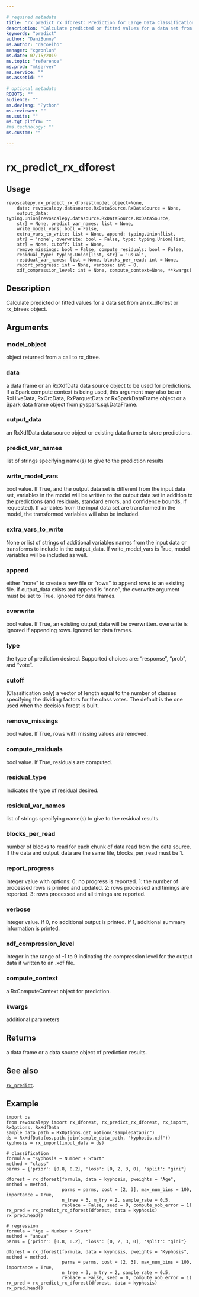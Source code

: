 ```yaml
--- 
 
# required metadata 
title: "rx_predict_rx_dforest: Prediction for Large Data Classification and Regression Forests (revoscalepy)" 
description: "Calculate predicted or fitted values for a data set from an rx_dforest or rx_btrees object." 
keywords: "predict" 
author: "DaniBunny"
ms.author: "dacoelho" 
manager: "cgronlun" 
ms.date: 07/15/2019
ms.topic: "reference" 
ms.prod: "mlserver" 
ms.service: "" 
ms.assetid: "" 
 
# optional metadata 
ROBOTS: "" 
audience: "" 
ms.devlang: "Python" 
ms.reviewer: "" 
ms.suite: "" 
ms.tgt_pltfrm: "" 
#ms.technology: "" 
ms.custom: "" 
 
---
```


# rx_predict_rx_dforest


 


## Usage



```
revoscalepy.rx_predict_rx_dforest(model_object=None,
    data: revoscalepy.datasource.RxDataSource.RxDataSource = None,
    output_data: typing.Union[revoscalepy.datasource.RxDataSource.RxDataSource,
    str] = None, predict_var_names: list = None,
    write_model_vars: bool = False,
    extra_vars_to_write: list = None, append: typing.Union[list,
    str] = 'none', overwrite: bool = False, type: typing.Union[list,
    str] = None, cutoff: list = None,
    remove_missings: bool = False, compute_residuals: bool = False,
    residual_type: typing.Union[list, str] = 'usual',
    residual_var_names: list = None, blocks_per_read: int = None,
    report_progress: int = None, verbose: int = 0,
    xdf_compression_level: int = None, compute_context=None, **kwargs)
```





## Description

Calculate predicted or fitted values for a data set from an rx_dforest or rx_btrees object.


## Arguments


### model_object

object returned from a call to rx_dtree.


### data

a data frame or an RxXdfData data source object to be used for predictions.
If a Spark compute context is being used, this argument may also be an RxHiveData,
RxOrcData, RxParquetData or RxSparkDataFrame object or a Spark data frame object from pyspark.sql.DataFrame.


### output_data

an RxXdfData data source object or existing data frame
to store predictions.


### predict_var_names

list of strings specifying name(s) to give to the prediction results


### write_model_vars

bool value. If True, and the output data set is
different from the input data set, variables in the model will be written
to the output data set in addition to the predictions (and residuals,
standard errors, and confidence bounds, if requested). If variables from
the input data set are transformed in the model, the transformed variables
will also be included.


### extra_vars_to_write

None or list of strings of additional variables
names from the input data or transforms to include in the output_data. If
write_model_vars is True, model variables will be included as well.


### append

either “none” to create a new file or “rows” to append rows
to an existing file. If output_data exists and append is “none”, the overwrite
argument must be set to True. Ignored for data frames.


### overwrite

bool value. If True, an existing output_data will be overwritten.
overwrite is ignored if appending rows. Ignored for data frames.


### type

the type of prediction desired. Supported choices are: “response”,
“prob”, and “vote”.


### cutoff

(Classification only) a vector of length equal to the number of
classes specifying the dividing factors for the class votes. The default is
the one used when the decision forest is built.


### remove_missings

bool value. If True, rows with missing values are removed.


### compute_residuals

bool value. If True, residuals are computed.


### residual_type

Indicates the type of residual desired.


### residual_var_names

list of strings specifying name(s) to give to the residual results.


### blocks_per_read

number of blocks to read for each chunk of data read
from the data source. If the data and output_data are the same file,
blocks_per_read must be 1.


### report_progress

integer value with options:
0: no progress is reported.
1: the number of processed rows is printed and updated.
2: rows processed and timings are reported.
3: rows processed and all timings are reported.


### verbose

integer value. If 0, no additional output is printed. If 1,
additional summary information is printed.


### xdf_compression_level

integer in the range of -1 to 9 indicating the
compression level for the output data if written to an .xdf file.


### compute_context

a RxComputeContext object for prediction.


### kwargs

additional parameters


## Returns

a data frame or a data source object of prediction results.


## See also

[`rx_predict`](rx-predict.md).


## Example



```
import os
from revoscalepy import rx_dforest, rx_predict_rx_dforest, rx_import, RxOptions, RxXdfData
sample_data_path = RxOptions.get_option("sampleDataDir")
ds = RxXdfData(os.path.join(sample_data_path, "kyphosis.xdf"))
kyphosis = rx_import(input_data = ds)

# classification
formula = "Kyphosis ~ Number + Start"
method = "class"
parms = {'prior': [0.8, 0.2], 'loss': [0, 2, 3, 0], 'split': "gini"}

dforest = rx_dforest(formula, data = kyphosis, pweights = "Age", method = method,
                     parms = parms, cost = [2, 3], max_num_bins = 100, importance = True,
                     n_tree = 3, m_try = 2, sample_rate = 0.5,
                     replace = False, seed = 0, compute_oob_error = 1)
rx_pred = rx_predict_rx_dforest(dforest, data = kyphosis)
rx_pred.head()

# regression
formula = "Age ~ Number + Start"
method = "anova"
parms = {'prior': [0.8, 0.2], 'loss': [0, 2, 3, 0], 'split': "gini"}

dforest = rx_dforest(formula, data = kyphosis, pweights = "Kyphosis", method = method,
                     parms = parms, cost = [2, 3], max_num_bins = 100, importance = True,
                     n_tree = 3, m_try = 2, sample_rate = 0.5,
                     replace = False, seed = 0, compute_oob_error = 1)
rx_pred = rx_predict_rx_dforest(dforest, data = kyphosis)
rx_pred.head()
```

